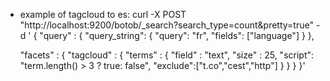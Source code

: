 - example of tagcloud to es:
curl -X POST "http://localhost:9200/botob/_search?search_type=count&pretty=true" -d '
{
    "query" : {
        "query_string": {
            "query": "fr",
            "fields": ["language"]
        }
    },
 
    "facets" : {
        "tagcloud" : {
            "terms" : { "field" : "text", "size" : 25, "script": "term.length() > 3 ? true: false", "exclude":["t.co","cest","http"] }
        }
    }
}'
